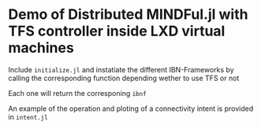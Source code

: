 # Demo of Distributed MINDFul.jl with TFS controller inside LXD virtual machines

Include `initialize.jl` and instatiate the different IBN-Frameworks by calling the corresponding function depending wether to use TFS or not

Each one will return the corresponing `ibnf`

An example of the operation and ploting of a connectivity intent is provided in `intent.jl`